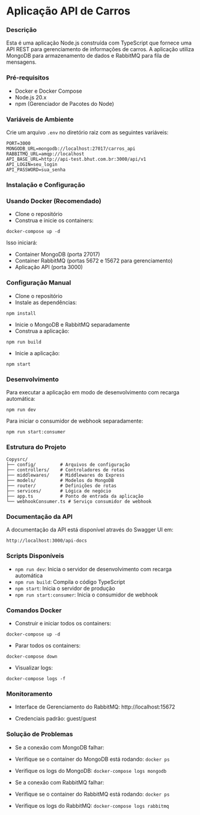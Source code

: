 # Aplicação API de Carros
### Descrição
Esta é uma aplicação Node.js construída com TypeScript que fornece uma API REST para gerenciamento de informações de carros. A aplicação utiliza MongoDB para armazenamento de dados e RabbitMQ para fila de mensagens.

### Pré-requisitos

- Docker e Docker Compose
- Node.js 20.x
- npm (Gerenciador de Pacotes do Node)

### Variáveis de Ambiente

Crie um arquivo ```.env``` no diretório raiz com as seguintes variáveis:
````
PORT=3000
MONGODB_URL=mongodb://localhost:27017/carros_api
RABBITMQ_URL=amqp://localhost
API_BASE_URL=http://api-test.bhut.com.br:3000/api/v1
API_LOGIN=seu_login
API_PASSWORD=sua_senha
````

### Instalação e Configuração

### Usando Docker (Recomendado)

- Clone o repositório
- Construa e inicie os containers:

````docker-compose up -d````

Isso iniciará:

- Container MongoDB (porta 27017)
- Container RabbitMQ (portas 5672 e 15672 para gerenciamento)
- Aplicação API (porta 3000)

### Configuração Manual

- Clone o repositório
- Instale as dependências:

````npm install````

- Inicie o MongoDB e RabbitMQ separadamente
- Construa a aplicação:

````npm run build````

- Inicie a aplicação:

````npm start````


### Desenvolvimento

Para executar a aplicação em modo de desenvolvimento com recarga automática:

````npm run dev````

Para iniciar o consumidor de webhook separadamente:

````npm run start:consumer````

### Estrutura do Projeto
````
Copysrc/
├── config/         # Arquivos de configuração
├── controllers/    # Controladores de rotas
├── middlewares/    # Middlewares do Express
├── models/         # Modelos do MongoDB
├── router/         # Definições de rotas
├── services/       # Lógica de negócio
├── app.ts          # Ponto de entrada da aplicação
└── webhookConsumer.ts # Serviço consumidor de webhook
````

### Documentação da API

A documentação da API está disponível através do Swagger UI em:


````http://localhost:3000/api-docs````

### Scripts Disponíveis

- ````npm run dev````: Inicia o servidor de desenvolvimento com recarga automática
- ````npm run build````: Compila o código TypeScript
- ````npm start````: Inicia o servidor de produção
- ````npm run start:consumer````: Inicia o consumidor de webhook

### Comandos Docker

- Construir e iniciar todos os containers:

````docker-compose up -d````

- Parar todos os containers:

````docker-compose down````

- Visualizar logs:

````docker-compose logs -f````

### Monitoramento

- Interface de Gerenciamento do RabbitMQ: http://localhost:15672

- Credenciais padrão: guest/guest



### Solução de Problemas

- Se a conexão com MongoDB falhar:

- Verifique se o container do MongoDB está rodando: ````docker ps````
- Verifique os logs do MongoDB: ````docker-compose logs mongodb````


- Se a conexão com RabbitMQ falhar:

- Verifique se o container do RabbitMQ está rodando: ````docker ps````
- Verifique os logs do RabbitMQ: ````docker-compose logs rabbitmq````
